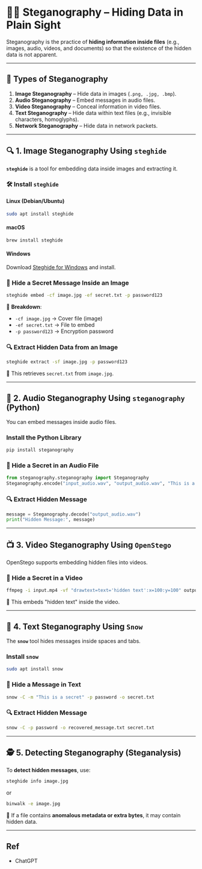 # **🕵️‍♂️ Steganography – Hiding Data in Plain Sight**
Steganography is the practice of **hiding information inside files** (e.g., images, audio, videos, and documents) so that the existence of the hidden data is not apparent.

---

## **📂 Types of Steganography**
1. **Image Steganography** – Hide data in images (`.png, .jpg, .bmp`).
2. **Audio Steganography** – Embed messages in audio files.
3. **Video Steganography** – Conceal information in video files.
4. **Text Steganography** – Hide data within text files (e.g., invisible characters, homoglyphs).
5. **Network Steganography** – Hide data in network packets.

---

## **🔍 1. Image Steganography Using `steghide`**
**`steghide`** is a tool for embedding data inside images and extracting it.

### **🛠 Install `steghide`**
#### **Linux (Debian/Ubuntu)**
```bash
sudo apt install steghide
```
#### **macOS**
```bash
brew install steghide
```
#### **Windows**
Download [Steghide for Windows](https://steghide.sourceforge.net/) and install.

### **🔹 Hide a Secret Message Inside an Image**
```bash
steghide embed -cf image.jpg -ef secret.txt -p password123
```
🔹 **Breakdown**:
- `-cf image.jpg` → Cover file (image)
- `-ef secret.txt` → File to embed
- `-p password123` → Encryption password

### **🔍 Extract Hidden Data from an Image**
```bash
steghide extract -sf image.jpg -p password123
```
🔹 This retrieves `secret.txt` from `image.jpg`.

---

## **🎵 2. Audio Steganography Using `steganography` (Python)**
You can embed messages inside audio files.

### **Install the Python Library**
```bash
pip install steganography
```

### **🔹 Hide a Secret in an Audio File**
```python
from steganography.steganography import Steganography
Steganography.encode("input_audio.wav", "output_audio.wav", "This is a secret message")
```
### **🔍 Extract Hidden Message**
```python
message = Steganography.decode("output_audio.wav")
print("Hidden Message:", message)
```

---

## **📺 3. Video Steganography Using `OpenStego`**
OpenStego supports embedding hidden files into videos.

### **🔹 Hide a Secret in a Video**
```bash
ffmpeg -i input.mp4 -vf "drawtext=text='hidden text':x=100:y=100" output.mp4
```
🔹 This embeds "hidden text" inside the video.

---

## **📜 4. Text Steganography Using `Snow`**
The **`snow`** tool hides messages inside spaces and tabs.

### **Install `snow`**
```bash
sudo apt install snow
```

### **🔹 Hide a Message in Text**
```bash
snow -C -m "This is a secret" -p password -o secret.txt
```
### **🔍 Extract Hidden Message**
```bash
snow -C -p password -o recovered_message.txt secret.txt
```

---

## **🕵️ 5. Detecting Steganography (Steganalysis)**
To **detect hidden messages**, use:
```bash
steghide info image.jpg
```
or
```bash
binwalk -e image.jpg
```
🔹 If a file contains **anomalous metadata or extra bytes**, it may contain hidden data.

---

## Ref

- ChatGPT
